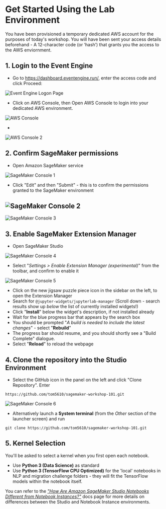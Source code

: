 #  Get Started Using the Lab Environment 

You have been provisioned a temporary dedicated AWS account for the purposes of today's workshop. You will have been sent your access details beforehand - A 12-character code (or ‘hash’) that grants you the access to the AWS enviornment.

## 1. Login to the Event Engine 

-  Go to https://dashboard.eventengine.run/, enter the access code and click Proceed: 

![Event Engine Logon Page](images/01.png)
 
- Click on AWS Console, then Open AWS Console to login into your dedicated AWS environment.

![AWS Console](images/02.png)

- 

![AWS Console 2](images/03.png)

## 2. Confirm SageMaker permissions 

- Open Amazon SageMaker service

![SageMaker Console 1](images/04.png)

-  Click "Edit" and then "Submit" - this is to confirm the permissions granted to the SageMaker environment

![SageMaker Console 2](images/05.png)
- 
![SageMaker Console 3](images/06.png)

## 3. Enable SageMaker Extension Manager

- Open SageMaker Studio

![SageMaker Console 4](images/07.png)

- Select \"*Settings > Enable Extension Manager (experimental)*\" from the toolbar, and confirm to enable it

![SageMaker Console 5](images/08.png)

- Click on the new jigsaw puzzle piece icon in the sidebar on the left, to open the Extension Manager
- Search for `@jupyter-widgets/jupyterlab-manager` (Scroll down - search results show up *below* the list of currently installed widgets!)
- Click \"**Install**\" below the widget's description, if not installed already
- Wait for the blue progress bar that appears by the search box
- You should be prompted \"*A build is needed to include the latest changes*\" - select \"**Rebuild**\"
- The progress bar should resume, and you should shortly see a \"Build Complete\" dialogue.
- Select \"**Reload**\" to reload the webpage


## 4. Clone the repository into the Studio Environment
- Select the GitHub icon in the panel on the left and click "Clone Repository". Enter 
```
https://github.com/tom5610/sagemaker-workshop-101.git
```

![SageMaker Console 6](images/09.png)

- Alternatively launch a **System terminal** (from the *Other* section of the launcher screen) and run 
```
git clone https://github.com/tom5610/sagemaker-workshop-101.git
```


## 5. Kernel Selection

 You'll be asked to select a kernel when you first open each notebook. 
 
 - Use **Python 3 (Data Science)** as standard 
 - Use **Python 3 (TensorFlow CPU Optimized)** for the 'local' notebooks in NLP and migration challenge folders - they will fit the TensorFlow models within the notebook itself.

You can refer to the [*"How Are Amazon SageMaker Studio Notebooks Different from Notebook Instances?"*](https://docs.aws.amazon.com/sagemaker/latest/dg/notebooks-comparison.html) docs page for more details on differences between the Studio and Notebook Instance environments.
